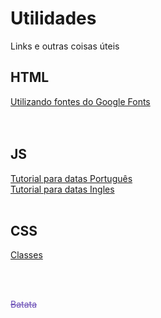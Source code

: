 # Utilidades
<p>Links e outras coisas úteis</p>

<h2>HTML</h2>
<a href="https://metring.com.br/como-utilizar-o-google-fonts" target="_Blank">Utilizando fontes do Google Fonts</a><br>
<br><br>


<h2>JS</h2>
<a href="https://metring.com.br/diferenca-entre-datas-em-javascript" target="_Blank">Tutorial para datas Português</a><br>
<a href="https://www.scriptol.com/javascript/dates-difference.php" target="_Blank">Tutorial para datas Ingles</a>
<br><br>


<h2>CSS</h2>
<a href="https://metring.com.br/css-classe-dentro-de-outra-classe" target="_Blank">Classes</a>

<br><br>



<p style="color: #684BB5; text-decoration:line-through;">Batata</p>
